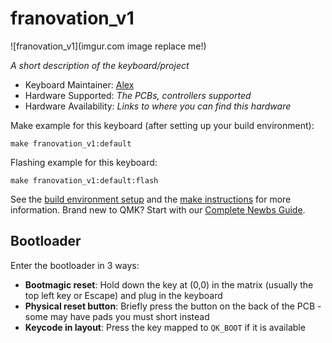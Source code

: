 # franovation_v1

![franovation_v1](imgur.com image replace me!)

*A short description of the keyboard/project*

* Keyboard Maintainer: [Alex](https://github.com/asunekants)
* Hardware Supported: *The PCBs, controllers supported*
* Hardware Availability: *Links to where you can find this hardware*

Make example for this keyboard (after setting up your build environment):

    make franovation_v1:default

Flashing example for this keyboard:

    make franovation_v1:default:flash

See the [build environment setup](https://docs.qmk.fm/#/getting_started_build_tools) and the [make instructions](https://docs.qmk.fm/#/getting_started_make_guide) for more information. Brand new to QMK? Start with our [Complete Newbs Guide](https://docs.qmk.fm/#/newbs).

## Bootloader

Enter the bootloader in 3 ways:

* **Bootmagic reset**: Hold down the key at (0,0) in the matrix (usually the top left key or Escape) and plug in the keyboard
* **Physical reset button**: Briefly press the button on the back of the PCB - some may have pads you must short instead
* **Keycode in layout**: Press the key mapped to `QK_BOOT` if it is available
